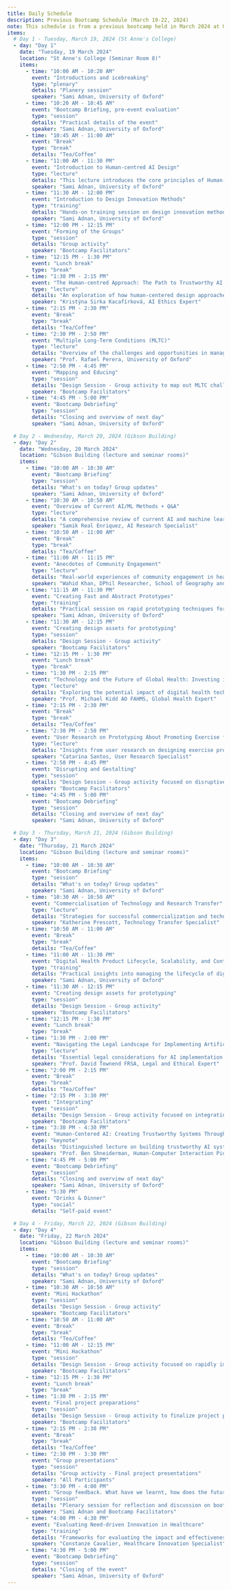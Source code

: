 ```yaml
---
title: Daily Schedule
description: Previous Bootcamp Schedule (March 19-22, 2024)
note: This schedule is from a previous bootcamp held in March 2024 at University of Oxford
items:
  # Day 1 - Tuesday, March 19, 2024 (St Anne's College)
  - day: "Day 1"
    date: "Tuesday, 19 March 2024"
    location: "St Anne's College (Seminar Room 8)"
    items:
      - time: "10:00 AM - 10:20 AM"
        event: "Introductions and icebreaking"
        type: "plenary"
        details: "Planery session"
        speaker: "Sami Adnan, University of Oxford"
      - time: "10:20 AM - 10:45 AM"
        event: "Bootcamp Briefing, pre-event evaluation"
        type: "session"
        details: "Practical details of the event"
        speaker: "Sami Adnan, University of Oxford"
      - time: "10:45 AM - 11:00 AM"
        event: "Break"
        type: "break"
        details: "Tea/Coffee"
      - time: "11:00 AM - 11:30 PM"
        event: "Introduction to Human-centred AI Design"
        type: "lecture"
        details: "This lecture introduces the core principles of Human-centred AI Design and its importance in healthcare applications"
        speaker: "Sami Adnan, University of Oxford"
      - time: "11:30 AM - 12:00 PM"
        event: "Introduction to Design Innovation Methods"
        type: "training"
        details: "Hands-on training session on design innovation methods and techniques for healthcare AI applications"
        speaker: "Sami Adnan, University of Oxford"
      - time: "12:00 PM - 12:15 PM"
        event: "Forming of the Groups"
        type: "session"
        details: "Group activity"
        speaker: "Bootcamp Facilitators"
      - time: "12:15 PM - 1:30 PM"
        event: "Lunch break"
        type: "break"
      - time: "1:30 PM - 2:15 PM"
        event: "The Human-centred Approach: The Path to Trustworthy AI + Q&A"
        type: "lecture"
        details: "An exploration of how human-centered design approaches can enhance trust in AI systems for healthcare"
        speaker: "Kristýna Sirka Kacafírková, AI Ethics Expert"
      - time: "2:15 PM - 2:30 PM"
        event: "Break"
        type: "break"
        details: "Tea/Coffee"
      - time: "2:30 PM - 2:50 PM"
        event: "Multiple Long-Term Conditions (MLTC)"
        type: "lecture"
        details: "Overview of the challenges and opportunities in managing multiple long-term conditions using AI technologies"
        speaker: "Prof. Rafael Perera, University of Oxford"
      - time: "2:50 PM - 4:45 PM"
        event: "Mapping and Educing"
        type: "session"
        details: "Design Session - Group activity to map out MLTC challenges and solutions"
        speaker: "Bootcamp Facilitators"
      - time: "4:45 PM - 5:00 PM"
        event: "Bootcamp Debriefing"
        type: "session"
        details: "Closing and overview of next day"
        speaker: "Sami Adnan, University of Oxford"

  # Day 2 - Wednesday, March 20, 2024 (Gibson Building)
  - day: "Day 2"
    date: "Wednesday, 20 March 2024"
    location: "Gibson Building (lecture and seminar rooms)"
    items:
      - time: "10:00 AM - 10:30 AM"
        event: "Bootcamp Briefing"
        type: "session"
        details: "What's on today? Group updates"
        speaker: "Sami Adnan, University of Oxford"
      - time: "10:30 AM - 10:50 AM"
        event: "Overview of Current AI/ML Methods + Q&A"
        type: "lecture"
        details: "A comprehensive review of current AI and machine learning methods relevant to healthcare applications"
        speaker: "Samik Real Enriquez, AI Research Specialist"
      - time: "10:50 AM - 11:00 AM"
        event: "Break"
        type: "break"
        details: "Tea/Coffee"
      - time: "11:00 AM - 11:15 PM"
        event: "Anecdotes of Community Engagement"
        type: "lecture"
        details: "Real-world experiences of community engagement in healthcare AI projects"
        speaker: "Wahid Khan, DPhil Researcher, School of Geography and the Environment, University of Oxford"
      - time: "11:15 AM - 11:30 PM"
        event: "Creating Fast and Abstract Prototypes"
        type: "training"
        details: "Practical session on rapid prototyping techniques for healthcare AI solutions"
        speaker: "Sami Adnan, University of Oxford"
      - time: "11:30 AM - 12:15 PM"
        event: "Creating design assets for prototyping"
        type: "session"
        details: "Design Session - Group activity"
        speaker: "Bootcamp Facilitators"
      - time: "12:15 PM - 1:30 PM"
        event: "Lunch break"
        type: "break"
      - time: "1:30 PM - 2:15 PM"
        event: "Technology and the Future of Global Health: Investing in Digital Health to Ensure Health for All + Q&A"
        type: "lecture"
        details: "Exploring the potential impact of digital health technologies on global health equity and access"
        speaker: "Prof. Michael Kidd AO FAHMS, Global Health Expert"
      - time: "2:15 PM - 2:30 PM"
        event: "Break"
        type: "break"
        details: "Tea/Coffee"
      - time: "2:30 PM - 2:50 PM"
        event: "User Research on Prototyping About Promoting Exercise for MLTC"
        type: "lecture"
        details: "Insights from user research on designing exercise promotion tools for patients with multiple long-term conditions"
        speaker: "Catarina Santos, User Research Specialist"
      - time: "2:50 PM - 4:45 PM"
        event: "Disrupting and Gestalting"
        type: "session"
        details: "Design Session - Group activity focused on disruptive innovation approaches"
        speaker: "Bootcamp Facilitators"
      - time: "4:45 PM - 5:00 PM"
        event: "Bootcamp Debriefing"
        type: "session"
        details: "Closing and overview of next day"
        speaker: "Sami Adnan, University of Oxford"

  # Day 3 - Thursday, March 21, 2024 (Gibson Building)
  - day: "Day 3"
    date: "Thursday, 21 March 2024"
    location: "Gibson Building (lecture and seminar rooms)"
    items:
      - time: "10:00 AM - 10:30 AM"
        event: "Bootcamp Briefing"
        type: "session"
        details: "What's on today? Group updates"
        speaker: "Sami Adnan, University of Oxford"
      - time: "10:30 AM - 10:50 AM"
        event: "Commercialisation of Technology and Research Transfer"
        type: "lecture"
        details: "Strategies for successful commercialization and technology transfer of healthcare AI innovations"
        speaker: "Katherine Prescott, Technology Transfer Specialist"
      - time: "10:50 AM - 11:00 AM"
        event: "Break"
        type: "break"
        details: "Tea/Coffee"
      - time: "11:00 AM - 11:30 PM"
        event: "Digital Health Product Lifecycle, Scalability, and Continued Deployment"
        type: "training"
        details: "Practical insights into managing the lifecycle of digital health products from concept to scale"
        speaker: "Sami Adnan, University of Oxford"
      - time: "11:30 AM - 12:15 PM"
        event: "Creating design assets for prototyping"
        type: "session"
        details: "Design Session - Group activity"
        speaker: "Bootcamp Facilitators"
      - time: "12:15 PM - 1:30 PM"
        event: "Lunch break"
        type: "break"
      - time: "1:30 PM - 2:00 PM"
        event: "Navigating the Legal Landscape for Implementing Artificial Intelligence in Healthcare + Q&A"
        type: "lecture"
        details: "Essential legal considerations for AI implementation in healthcare contexts including privacy, data protection, and regulatory compliance"
        speaker: "Prof. David Townend FRSA, Legal and Ethical Expert"
      - time: "2:00 PM - 2:15 PM"
        event: "Break"
        type: "break"
        details: "Tea/Coffee"
      - time: "2:15 PM - 3:30 PM"
        event: "Integrating"
        type: "session"
        details: "Design Session - Group activity focused on integrating multiple design elements"
        speaker: "Bootcamp Facilitators"
      - time: "3:30 PM - 4:30 PM"
        event: "Human-Centered AI: Creating Trustworthy Systems Through User Experience Design"
        type: "keynote"
        details: "Distinguished lecture on building trustworthy AI systems through effective human-centered design approaches"
        speaker: "Prof. Ben Shneiderman, Human-Computer Interaction Pioneer"
      - time: "4:45 PM - 5:00 PM"
        event: "Bootcamp Debriefing"
        type: "session"
        details: "Closing and overview of next day"
        speaker: "Sami Adnan, University of Oxford"
      - time: "5:30 PM"
        event: "Drinks & Dinner"
        type: "social"
        details: "Self-paid event"

  # Day 4 - Friday, March 22, 2024 (Gibson Building)
  - day: "Day 4"
    date: "Friday, 22 March 2024"
    location: "Gibson Building (lecture and seminar rooms)"
    items:
      - time: "10:00 AM - 10:30 AM"
        event: "Bootcamp Briefing"
        type: "session"
        details: "What's on today? Group updates"
        speaker: "Sami Adnan, University of Oxford"
      - time: "10:30 AM - 10:50 AM"
        event: "Mini Hackathon"
        type: "session"
        details: "Design Session - Group activity"
        speaker: "Bootcamp Facilitators"
      - time: "10:50 AM - 11:00 AM"
        event: "Break"
        type: "break"
        details: "Tea/Coffee"
      - time: "11:00 AM - 12:15 PM"
        event: "Mini Hackathon"
        type: "session"
        details: "Design Session - Group activity focused on rapidly implementing solutions"
        speaker: "Bootcamp Facilitators"
      - time: "12:15 PM - 1:30 PM"
        event: "Lunch break"
        type: "break"
      - time: "1:30 PM - 2:15 PM"
        event: "Final project preparations"
        type: "session"
        details: "Design Session - Group activity to finalize project presentations"
        speaker: "Bootcamp Facilitators"
      - time: "2:15 PM - 2:30 PM"
        event: "Break"
        type: "break"
        details: "Tea/Coffee"
      - time: "2:30 PM - 3:30 PM"
        event: "Group presentations"
        type: "session"
        details: "Group activity - Final project presentations"
        speaker: "All Participants"
      - time: "3:30 PM - 4:00 PM"
        event: "Group feedback. What have we learnt, how does the future of digital health look like?"
        type: "session"
        details: "Plenary session for reflection and discussion on bootcamp outcomes"
        speaker: "Sami Adnan and Bootcamp Facilitators"
      - time: "4:00 PM - 4:30 PM"
        event: "Evaluating Need-driven Innovation in Healthcare"
        type: "training"
        details: "Frameworks for evaluating the impact and effectiveness of healthcare innovations"
        speaker: "Constanze Cavalier, Healthcare Innovation Specialist"
      - time: "4:30 PM - 5:00 PM"
        event: "Bootcamp Debriefing"
        type: "session"
        details: "Closing of the event"
        speaker: "Sami Adnan, University of Oxford"
---
```

